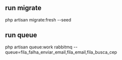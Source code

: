 ## run migrate
php artisan migrate:fresh --seed

## run queue
php artisan queue:work rabbitmq --queue=fila_falha_enviar_email,fila_email,fila_busca_cep
